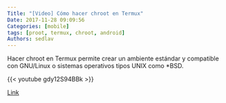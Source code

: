 ```yaml
---
Title: "[Video] Cómo hacer chroot en Termux"
Date: 2017-11-28 09:09:56
Categories: [mobile]
tags: [proot, termux, chroot, android]
Authors: sedlav
---
```


Hacer chroot en Termux permite crear un ambiente estándar y compatible con GNU/Linux o sistemas operativos tipos UNIX como *BSD.

{{< youtube gdy12S94BBk >}}

[Link](https://www.youtube.com/watch?v=gdy12S94BBk)

